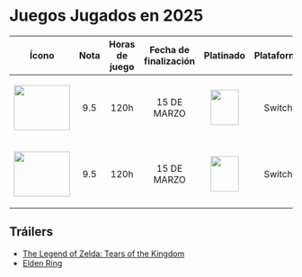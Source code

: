 # Juegos Jugados en 2025

| Ícono | Nota | Horas de juego | Fecha de finalización | Platinado | Plataforma |
|-------|------|----------------|-----------------------|-----------|------------|
| <p align="center"><img src="https://github.com/user-attachments/assets/b7df38d0-0aac-4d25-9fff-87dbbb7cef4f" width="100" height="80"></p> | <p align="center">9.5</p> | <p align="center">120h</p> | <p align="center">15 DE MARZO</p> | <p align="center"><img src="https://github.com/user-attachments/assets/ef0e0ba5-ae9b-4272-b463-2420de5e3765" width="50" height="63"></p> | <p align="center">Switch</p> |
| <p align="center"><img src="https://github.com/user-attachments/assets/b7df38d0-0aac-4d25-9fff-87dbbb7cef4f" width="100" height="80"></p> | <p align="center">9.5</p> | <p align="center">120h</p> | <p align="center">15 DE MARZO</p> | <p align="center"><img src="https://github.com/user-attachments/assets/ef0e0ba5-ae9b-4272-b463-2420de5e3765" width="50" height="63"></p> | <p align="center">Switch</p> |

## Tráilers
- [The Legend of Zelda: Tears of the Kingdom](https://youtube.com/link-al-trailer-zelda)
- [Elden Ring](https://youtube.com/link-al-trailer-eldenring)
